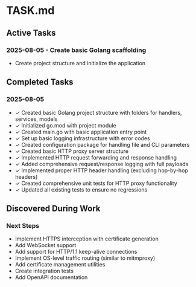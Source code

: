 # TASK.md

## Active Tasks

### 2025-08-05 - Create basic Golang scaffolding
- Create project structure and initialize the application

## Completed Tasks

### 2025-08-05
- ✓ Created basic Golang project structure with folders for handlers, services, models
- ✓ Initialized go.mod with project module
- ✓ Created main.go with basic application entry point
- ✓ Set up basic logging infrastructure with error codes
- ✓ Created configuration package for handling file and CLI parameters
- ✓ Created basic HTTP proxy server structure
- ✓ Implemented HTTP request forwarding and response handling
- ✓ Added comprehensive request/response logging with full payloads
- ✓ Implemented proper HTTP header handling (excluding hop-by-hop headers)
- ✓ Created comprehensive unit tests for HTTP proxy functionality
- ✓ Updated all existing tests to ensure no regressions

## Discovered During Work

### Next Steps
- Implement HTTPS interception with certificate generation
- Add WebSocket support
- Add support for HTTP/1.1 keep-alive connections
- Implement OS-level traffic routing (similar to mitmproxy)
- Add certificate management utilities
- Create integration tests
- Add OpenAPI documentation
